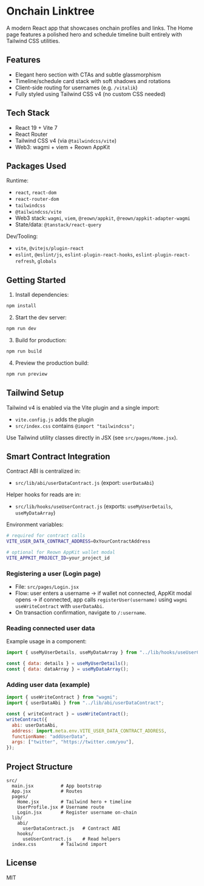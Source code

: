 # Onchain Linktree

A modern React app that showcases onchain profiles and links. The Home page features a polished hero and schedule timeline built entirely with Tailwind CSS utilities.

## Features

- Elegant hero section with CTAs and subtle glassmorphism
- Timeline/schedule card stack with soft shadows and rotations
- Client-side routing for usernames (e.g. `/vitalik`)
- Fully styled using Tailwind CSS v4 (no custom CSS needed)

## Tech Stack

- React 19 + Vite 7
- React Router
- Tailwind CSS v4 (via `@tailwindcss/vite`)
- Web3: wagmi + viem + Reown AppKit

## Packages Used

Runtime:

- `react`, `react-dom`
- `react-router-dom`
- `tailwindcss`
- `@tailwindcss/vite`
- Web3 stack: `wagmi`, `viem`, `@reown/appkit`, `@reown/appkit-adapter-wagmi`
- State/data: `@tanstack/react-query`

Dev/Tooling:

- `vite`, `@vitejs/plugin-react`
- `eslint`, `@eslint/js`, `eslint-plugin-react-hooks`, `eslint-plugin-react-refresh`, `globals`

## Getting Started

1. Install dependencies:

```bash
npm install
```

2. Start the dev server:

```bash
npm run dev
```

3. Build for production:

```bash
npm run build
```

4. Preview the production build:

```bash
npm run preview
```

## Tailwind Setup

Tailwind v4 is enabled via the Vite plugin and a single import:

- `vite.config.js` adds the plugin
- `src/index.css` contains `@import "tailwindcss";`

Use Tailwind utility classes directly in JSX (see `src/pages/Home.jsx`).

## Smart Contract Integration

Contract ABI is centralized in:

- `src/lib/abi/userDataContract.js` (export: `userDataAbi`)

Helper hooks for reads are in:

- `src/lib/hooks/useUserContract.js` (exports: `useMyUserDetails`, `useMyDataArray`)

Environment variables:

```bash
# required for contract calls
VITE_USER_DATA_CONTRACT_ADDRESS=0xYourContractAddress

# optional for Reown AppKit wallet modal
VITE_APPKIT_PROJECT_ID=your_project_id
```

### Registering a user (Login page)

- File: `src/pages/Login.jsx`
- Flow: user enters a username → if wallet not connected, AppKit modal opens → if connected, app calls `registerUser(username)` using `wagmi` `useWriteContract` with `userDataAbi`.
- On transaction confirmation, navigate to `/:username`.

### Reading connected user data

Example usage in a component:

```jsx
import { useMyUserDetails, useMyDataArray } from "../lib/hooks/useUserContract";

const { data: details } = useMyUserDetails();
const { data: dataArray } = useMyDataArray();
```

### Adding user data (example)

```jsx
import { useWriteContract } from "wagmi";
import { userDataAbi } from "../lib/abi/userDataContract";

const { writeContract } = useWriteContract();
writeContract({
  abi: userDataAbi,
  address: import.meta.env.VITE_USER_DATA_CONTRACT_ADDRESS,
  functionName: "addUserData",
  args: ["twitter", "https://twitter.com/you"],
});
```

## Project Structure

```
src/
  main.jsx          # App bootstrap
  App.jsx           # Routes
  pages/
    Home.jsx        # Tailwind hero + timeline
    UserProfile.jsx # Username route
    Login.jsx       # Register username on-chain
  lib/
    abi/
      userDataContract.js   # Contract ABI
    hooks/
      useUserContract.js    # Read helpers
  index.css         # Tailwind import
```

## License

MIT
